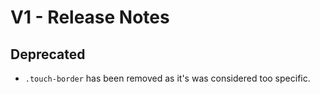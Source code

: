 # V1 - Release Notes

## Deprecated

* `.touch-border` has been removed as it's was considered too specific.
